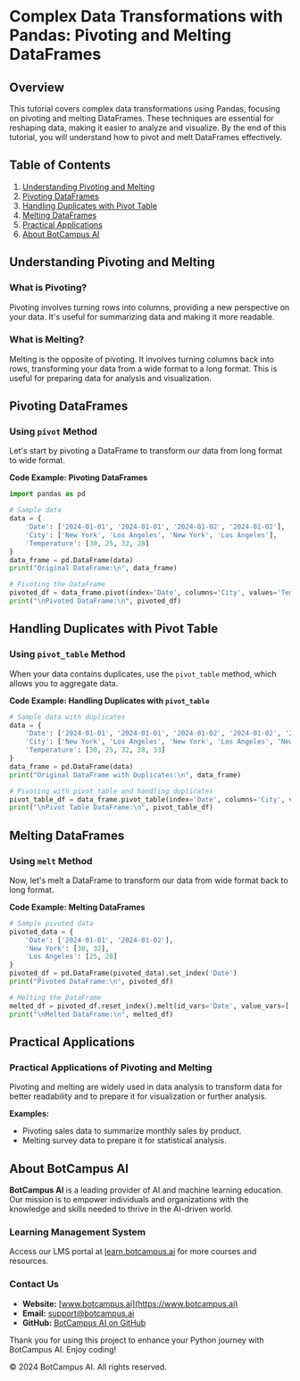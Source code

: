 # Complex Data Transformations with Pandas: Pivoting and Melting DataFrames

## Overview
This tutorial covers complex data transformations using Pandas, focusing on pivoting and melting DataFrames. These techniques are essential for reshaping data, making it easier to analyze and visualize. By the end of this tutorial, you will understand how to pivot and melt DataFrames effectively.

## Table of Contents
1. [Understanding Pivoting and Melting](#understanding-pivoting-and-melting)
2. [Pivoting DataFrames](#pivoting-dataframes)
3. [Handling Duplicates with Pivot Table](#handling-duplicates-with-pivot-table)
4. [Melting DataFrames](#melting-dataframes)
5. [Practical Applications](#practical-applications)
6. [About BotCampus AI](#about-botcampus-ai)

## Understanding Pivoting and Melting

### What is Pivoting?
Pivoting involves turning rows into columns, providing a new perspective on your data. It's useful for summarizing data and making it more readable.

### What is Melting?
Melting is the opposite of pivoting. It involves turning columns back into rows, transforming your data from a wide format to a long format. This is useful for preparing data for analysis and visualization.

## Pivoting DataFrames

### Using `pivot` Method
Let's start by pivoting a DataFrame to transform our data from long format to wide format.

**Code Example: Pivoting DataFrames**
```python
import pandas as pd

# Sample data
data = {
    'Date': ['2024-01-01', '2024-01-01', '2024-01-02', '2024-01-02'],
    'City': ['New York', 'Los Angeles', 'New York', 'Los Angeles'],
    'Temperature': [30, 25, 32, 28]
}
data_frame = pd.DataFrame(data)
print("Original DataFrame:\n", data_frame)

# Pivoting the DataFrame
pivoted_df = data_frame.pivot(index='Date', columns='City', values='Temperature')
print("\nPivoted DataFrame:\n", pivoted_df)
```

## Handling Duplicates with Pivot Table

### Using `pivot_table` Method
When your data contains duplicates, use the `pivot_table` method, which allows you to aggregate data.

**Code Example: Handling Duplicates with `pivot_table`**
```python
# Sample data with duplicates
data = {
    'Date': ['2024-01-01', '2024-01-01', '2024-01-02', '2024-01-02', '2024-01-01'],
    'City': ['New York', 'Los Angeles', 'New York', 'Los Angeles', 'New York'],
    'Temperature': [30, 25, 32, 28, 33]
}
data_frame = pd.DataFrame(data)
print("Original DataFrame with Duplicates:\n", data_frame)

# Pivoting with pivot_table and handling duplicates
pivot_table_df = data_frame.pivot_table(index='Date', columns='City', values='Temperature', aggfunc='mean')
print("\nPivot Table DataFrame:\n", pivot_table_df)
```

## Melting DataFrames

### Using `melt` Method
Now, let's melt a DataFrame to transform our data from wide format back to long format.

**Code Example: Melting DataFrames**
```python
# Sample pivoted data
pivoted_data = {
    'Date': ['2024-01-01', '2024-01-02'],
    'New York': [30, 32],
    'Los Angeles': [25, 28]
}
pivoted_df = pd.DataFrame(pivoted_data).set_index('Date')
print("Pivoted DataFrame:\n", pivoted_df)

# Melting the DataFrame
melted_df = pivoted_df.reset_index().melt(id_vars='Date', value_vars=['New York', 'Los Angeles'], var_name='City', value_name='Temperature')
print("\nMelted DataFrame:\n", melted_df)
```

## Practical Applications

### Practical Applications of Pivoting and Melting
Pivoting and melting are widely used in data analysis to transform data for better readability and to prepare it for visualization or further analysis.

**Examples:**
- Pivoting sales data to summarize monthly sales by product.
- Melting survey data to prepare it for statistical analysis.

## About BotCampus AI

**BotCampus AI** is a leading provider of AI and machine learning education. Our mission is to empower individuals and organizations with the knowledge and skills needed to thrive in the AI-driven world.

### Learning Management System
Access our LMS portal at [learn.botcampus.ai](https://learn.botcampus.ai) for more courses and resources.

### Contact Us
- **Website:** [www.botcampus.ai](https://www.botcampus.ai)
- **Email:** support@botcampus.ai
- **GitHub:** [BotCampus AI on GitHub](https://github.com/Bot-Campus-AI/advanced-python)

Thank you for using this project to enhance your Python journey with BotCampus AI. Enjoy coding!

© 2024 BotCampus AI. All rights reserved.